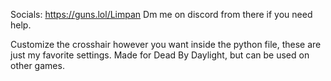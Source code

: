 Socials: https://guns.lol/Limpan
Dm me on discord from there if you need help.

Customize the crosshair however you want inside the python file, these are just my favorite settings.
Made for Dead By Daylight, but can be used on other games.
